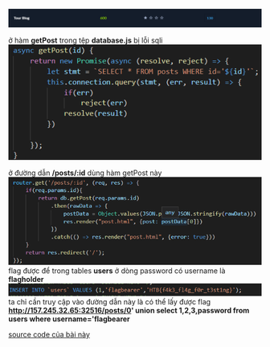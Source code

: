 
![Alt](https://github.com/magnetohvcs/ctf/blob/main/ctf-hackthebox/Auth0-CTF/web_tour_blog/img/Untitled5.png)

ở hàm __getPost__ trong tệp __database.js__ bị lỗi sqli
![Alt](https://github.com/magnetohvcs/ctf/blob/main/ctf-hackthebox/Auth0-CTF/web_tour_blog/img/Untitled1.png)

ở đường dẫn __/posts/:id__ dùng hàm getPost này
![Alt](https://github.com/magnetohvcs/ctf/blob/main/ctf-hackthebox/Auth0-CTF/web_tour_blog/img/Untitled2.png)
flag được để trong tables __users__ ở dòng password có username là __flagholder__
![Alt](https://github.com/magnetohvcs/ctf/blob/main/ctf-hackthebox/Auth0-CTF/web_tour_blog/img/Untitled.png)
ta chỉ cần truy cập vào đường dẫn này là có thể lấy được flag __http://157.245.32.65:32516/posts/0' union select 1,2,3,password from users where username='flagbearer__

[source code của bài này](https://github.com/magnetohvcs/ctf/raw/main/ctf-hackthebox/Auth0-CTF/web_tour_blog/web_tour_blog.zip)
